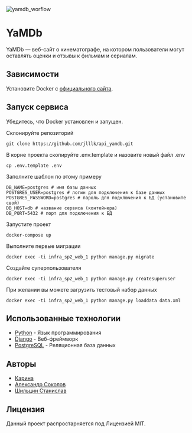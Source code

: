 ![yamdb_worflow](https://github.com/jlllk/yamdb_final/workflows/yamdb/badge.svg)

# YaMDb

YaMDb — веб-сайт о кинематографе, на котором пользователи могут оставлять оценки и отзывы к фильмам и сериалам.

## Зависимости

Установите Docker с [официального сайта](https://www.docker.com/).

## Запуск сервиса

Убедитесь, что Docker установлен и запущен.

Склонируйте репозиторий 
```
git clone https://github.com/jlllk/api_yamdb.git
```
В корне проекта скопируйте .env.template и назовите новый файл .env
```
cp .env.template .env
```
Заполните шаблон по этому примеру
```
DB_NAME=postgres # имя базы данных
POSTGRES_USER=postgres # логин для подключения к базе данных
POSTGRES_PASSWORD=postgres # пароль для подключения к БД (установите свой)
DB_HOST=db # название сервиса (контейнера)
DB_PORT=5432 # порт для подключения к БД
```
Запустите проект
```
docker-compose up
```
Выполните первые миграции
```
docker exec -ti infra_sp2_web_1 python manage.py migrate
```
Создайте суперпользователя
```
docker exec -ti infra_sp2_web_1 python manage.py createsuperuser
```
При желании вы можете загрузить тестовый набор данных
```
docker exec -ti infra_sp2_web_1 python manage.py loaddata data.xml
```

## Использованные технологии

* [Python](https://www.python.org/) - Язык программирования
* [Django](https://www.djangoproject.com/) - Веб-фреймворк
* [PostgreSQL](https://www.postgresql.org/) - Реляционная база данных

## Авторы
* [Карина](https://github.com/Karina-karina)
* [Александр Соколов](https://github.com/Alvsok)
* [Шильцин Станислав](https://github.com/jlllk)

## Лицензия
Данный проект распростарняется под Лицензией MIT.